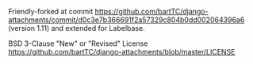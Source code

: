 Friendly-forked at commit https://github.com/bartTC/django-attachments/commit/d0c3e7b366691f2a57329c804b0dd002064396a6 (version 1.11) and extended for Labelbase.

BSD 3-Clause "New" or "Revised" License https://github.com/bartTC/django-attachments/blob/master/LICENSE
